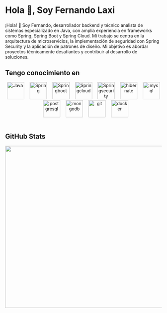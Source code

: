 <h1 align="left">Hola 👋, Soy Fernando Laxi</h1>

###

¡Hola! 👋 Soy Fernando, desarrollador backend y técnico analista de sistemas especializado en Java, con amplia experiencia en frameworks como Spring, Spring Boot y Spring Cloud. Mi trabajo se centra en la arquitectura de microservicios, la implementación de seguridad con Spring Security y la aplicación de patrones de diseño. Mi objetivo es abordar proyectos técnicamente desafiantes y contribuir al desarrollo de soluciones.

 ## Tengo conocimiento en

<div align="center">
  <img src="https://user-images.githubusercontent.com/25181517/117201156-9a724800-adec-11eb-9a9d-3cd0f67da4bc.png" height="55" alt="Java"/>
  <img width="10" />
  <img src="https://user-images.githubusercontent.com/25181517/117201470-f6d56780-adec-11eb-8f7c-e70e376cfd07.png" height="55" alt="Spring"/>
  <img width="10" />
  <img src="https://www.fontana.com.ar/wp-content/uploads/2018/10/spring-boot-logo.png" height="55" alt="Springboot"/>
  <img width="10" />
  <img src="https://i0.wp.com/www.e4developer.com/wp-content/uploads/2018/01/spring-cloud-logo.png?resize=768%2C723&ssl=1" height="55" alt="Springcloud"/>
  <img width="10" />
  <img src="https://spring.io/img/projects/spring-security.svg" height="55" alt="Springsecurity"/>
  <img width="10" />
  <img src="https://user-images.githubusercontent.com/25181517/117207493-49665200-adf4-11eb-808e-a9c0fcc2a0a0.png" height="55" alt="hibernate"/>
  <img width="10" />
  <img src="https://user-images.githubusercontent.com/25181517/183896128-ec99105a-ec1a-4d85-b08b-1aa1620b2046.png" height="55" alt="mysql"/>
  <img width="10" />
  <img src="https://user-images.githubusercontent.com/25181517/117208740-bfb78400-adf5-11eb-97bb-09072b6bedfc.png" height="55" alt="postgresql"/>
  <img width="10" />
  <img src="https://cdn.jsdelivr.net/gh/devicons/devicon/icons/mongodb/mongodb-original.svg" height="55" alt="mongodb"/>
  <img width="10" />
  <img src="https://user-images.githubusercontent.com/25181517/192108372-f71d70ac-7ae6-4c0d-8395-51d8870c2ef0.png" height="55" alt="git"/>
  <img width="10" />
  <img src="https://user-images.githubusercontent.com/25181517/117207330-263ba280-adf4-11eb-9b97-0ac5b40bc3be.png" height="55" alt="docker"/>
</div>

<br>

## GitHub Stats
<div align="center">
 <a href="#"><img src="https://stats.hyo.dev/api/github-stats-advanced?login=ferlaxi" width="520" /></a>
<div/>
